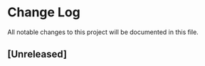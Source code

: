 # Change Log

All notable changes to this project will be documented in this file.

## [Unreleased]

